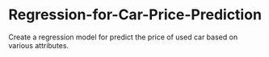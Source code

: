 # Regression-for-Car-Price-Prediction
Create a regression model for predict the price of used car based on various attributes.

